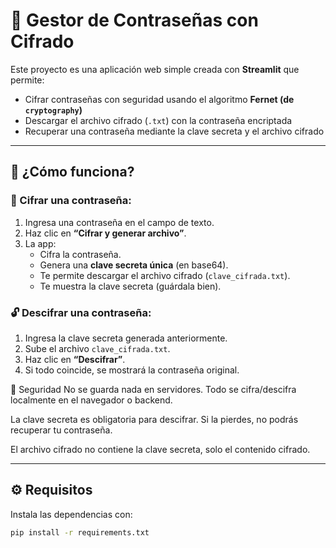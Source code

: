 # 🔐 Gestor de Contraseñas con Cifrado

Este proyecto es una aplicación web simple creada con **Streamlit** que permite:

- Cifrar contraseñas con seguridad usando el algoritmo **Fernet (de `cryptography`)**
- Descargar el archivo cifrado (`.txt`) con la contraseña encriptada
- Recuperar una contraseña mediante la clave secreta y el archivo cifrado

---

## 🚀 ¿Cómo funciona?

### 🔏 Cifrar una contraseña:
1. Ingresa una contraseña en el campo de texto.
2. Haz clic en **“Cifrar y generar archivo”**.
3. La app:
   - Cifra la contraseña.
   - Genera una **clave secreta única** (en base64).
   - Te permite descargar el archivo cifrado (`clave_cifrada.txt`).
   - Te muestra la clave secreta (guárdala bien).

### 🔓 Descifrar una contraseña:
1. Ingresa la clave secreta generada anteriormente.
2. Sube el archivo `clave_cifrada.txt`.
3. Haz clic en **“Descifrar”**.
4. Si todo coincide, se mostrará la contraseña original.

🔐 Seguridad
No se guarda nada en servidores. Todo se cifra/descifra localmente en el navegador o backend.

La clave secreta es obligatoria para descifrar. Si la pierdes, no podrás recuperar tu contraseña.

El archivo cifrado no contiene la clave secreta, solo el contenido cifrado.

---

## ⚙️ Requisitos

Instala las dependencias con:

```bash
pip install -r requirements.txt
